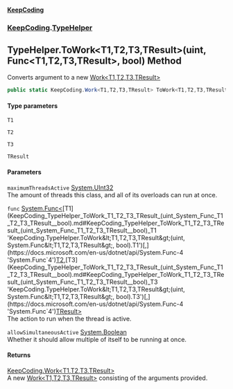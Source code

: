 #### [KeepCoding](index.md 'index')
### [KeepCoding](KeepCoding.md 'KeepCoding').[TypeHelper](KeepCoding_TypeHelper.md 'KeepCoding.TypeHelper')
## TypeHelper.ToWork&lt;T1,T2,T3,TResult&gt;(uint, Func&lt;T1,T2,T3,TResult&gt;, bool) Method
Converts argument to a new [Work&lt;T1,T2,T3,TResult&gt;](KeepCoding_Work_T1_T2_T3_TResult_.md 'KeepCoding.Work&lt;T1,T2,T3,TResult&gt;')
```csharp
public static KeepCoding.Work<T1,T2,T3,TResult> ToWork<T1,T2,T3,TResult>(this uint maximumThreadsActive, System.Func<T1,T2,T3,TResult> func, bool allowSimultaneousActive=false);
```
#### Type parameters
<a name='KeepCoding_TypeHelper_ToWork_T1_T2_T3_TResult_(uint_System_Func_T1_T2_T3_TResult__bool)_T1'></a>
`T1`  
  
<a name='KeepCoding_TypeHelper_ToWork_T1_T2_T3_TResult_(uint_System_Func_T1_T2_T3_TResult__bool)_T2'></a>
`T2`  
  
<a name='KeepCoding_TypeHelper_ToWork_T1_T2_T3_TResult_(uint_System_Func_T1_T2_T3_TResult__bool)_T3'></a>
`T3`  
  
<a name='KeepCoding_TypeHelper_ToWork_T1_T2_T3_TResult_(uint_System_Func_T1_T2_T3_TResult__bool)_TResult'></a>
`TResult`  
  
#### Parameters
<a name='KeepCoding_TypeHelper_ToWork_T1_T2_T3_TResult_(uint_System_Func_T1_T2_T3_TResult__bool)_maximumThreadsActive'></a>
`maximumThreadsActive` [System.UInt32](https://docs.microsoft.com/en-us/dotnet/api/System.UInt32 'System.UInt32')  
The amount of threads this class, and all of its overloads can run at once.
  
<a name='KeepCoding_TypeHelper_ToWork_T1_T2_T3_TResult_(uint_System_Func_T1_T2_T3_TResult__bool)_func'></a>
`func` [System.Func&lt;](https://docs.microsoft.com/en-us/dotnet/api/System.Func-4 'System.Func`4')[T1](KeepCoding_TypeHelper_ToWork_T1_T2_T3_TResult_(uint_System_Func_T1_T2_T3_TResult__bool).md#KeepCoding_TypeHelper_ToWork_T1_T2_T3_TResult_(uint_System_Func_T1_T2_T3_TResult__bool)_T1 'KeepCoding.TypeHelper.ToWork&lt;T1,T2,T3,TResult&gt;(uint, System.Func&lt;T1,T2,T3,TResult&gt;, bool).T1')[,](https://docs.microsoft.com/en-us/dotnet/api/System.Func-4 'System.Func`4')[T2](KeepCoding_TypeHelper_ToWork_T1_T2_T3_TResult_(uint_System_Func_T1_T2_T3_TResult__bool).md#KeepCoding_TypeHelper_ToWork_T1_T2_T3_TResult_(uint_System_Func_T1_T2_T3_TResult__bool)_T2 'KeepCoding.TypeHelper.ToWork&lt;T1,T2,T3,TResult&gt;(uint, System.Func&lt;T1,T2,T3,TResult&gt;, bool).T2')[,](https://docs.microsoft.com/en-us/dotnet/api/System.Func-4 'System.Func`4')[T3](KeepCoding_TypeHelper_ToWork_T1_T2_T3_TResult_(uint_System_Func_T1_T2_T3_TResult__bool).md#KeepCoding_TypeHelper_ToWork_T1_T2_T3_TResult_(uint_System_Func_T1_T2_T3_TResult__bool)_T3 'KeepCoding.TypeHelper.ToWork&lt;T1,T2,T3,TResult&gt;(uint, System.Func&lt;T1,T2,T3,TResult&gt;, bool).T3')[,](https://docs.microsoft.com/en-us/dotnet/api/System.Func-4 'System.Func`4')[TResult](KeepCoding_TypeHelper_ToWork_T1_T2_T3_TResult_(uint_System_Func_T1_T2_T3_TResult__bool).md#KeepCoding_TypeHelper_ToWork_T1_T2_T3_TResult_(uint_System_Func_T1_T2_T3_TResult__bool)_TResult 'KeepCoding.TypeHelper.ToWork&lt;T1,T2,T3,TResult&gt;(uint, System.Func&lt;T1,T2,T3,TResult&gt;, bool).TResult')[&gt;](https://docs.microsoft.com/en-us/dotnet/api/System.Func-4 'System.Func`4')  
The action to run when the thread is active.
  
<a name='KeepCoding_TypeHelper_ToWork_T1_T2_T3_TResult_(uint_System_Func_T1_T2_T3_TResult__bool)_allowSimultaneousActive'></a>
`allowSimultaneousActive` [System.Boolean](https://docs.microsoft.com/en-us/dotnet/api/System.Boolean 'System.Boolean')  
Whether it should allow multiple of itself to be running at once.
  
#### Returns
[KeepCoding.Work&lt;](KeepCoding_Work_T1_T2_T3_TResult_.md 'KeepCoding.Work&lt;T1,T2,T3,TResult&gt;')[T1](KeepCoding_TypeHelper_ToWork_T1_T2_T3_TResult_(uint_System_Func_T1_T2_T3_TResult__bool).md#KeepCoding_TypeHelper_ToWork_T1_T2_T3_TResult_(uint_System_Func_T1_T2_T3_TResult__bool)_T1 'KeepCoding.TypeHelper.ToWork&lt;T1,T2,T3,TResult&gt;(uint, System.Func&lt;T1,T2,T3,TResult&gt;, bool).T1')[,](KeepCoding_Work_T1_T2_T3_TResult_.md 'KeepCoding.Work&lt;T1,T2,T3,TResult&gt;')[T2](KeepCoding_TypeHelper_ToWork_T1_T2_T3_TResult_(uint_System_Func_T1_T2_T3_TResult__bool).md#KeepCoding_TypeHelper_ToWork_T1_T2_T3_TResult_(uint_System_Func_T1_T2_T3_TResult__bool)_T2 'KeepCoding.TypeHelper.ToWork&lt;T1,T2,T3,TResult&gt;(uint, System.Func&lt;T1,T2,T3,TResult&gt;, bool).T2')[,](KeepCoding_Work_T1_T2_T3_TResult_.md 'KeepCoding.Work&lt;T1,T2,T3,TResult&gt;')[T3](KeepCoding_TypeHelper_ToWork_T1_T2_T3_TResult_(uint_System_Func_T1_T2_T3_TResult__bool).md#KeepCoding_TypeHelper_ToWork_T1_T2_T3_TResult_(uint_System_Func_T1_T2_T3_TResult__bool)_T3 'KeepCoding.TypeHelper.ToWork&lt;T1,T2,T3,TResult&gt;(uint, System.Func&lt;T1,T2,T3,TResult&gt;, bool).T3')[,](KeepCoding_Work_T1_T2_T3_TResult_.md 'KeepCoding.Work&lt;T1,T2,T3,TResult&gt;')[TResult](KeepCoding_TypeHelper_ToWork_T1_T2_T3_TResult_(uint_System_Func_T1_T2_T3_TResult__bool).md#KeepCoding_TypeHelper_ToWork_T1_T2_T3_TResult_(uint_System_Func_T1_T2_T3_TResult__bool)_TResult 'KeepCoding.TypeHelper.ToWork&lt;T1,T2,T3,TResult&gt;(uint, System.Func&lt;T1,T2,T3,TResult&gt;, bool).TResult')[&gt;](KeepCoding_Work_T1_T2_T3_TResult_.md 'KeepCoding.Work&lt;T1,T2,T3,TResult&gt;')  
A new [Work&lt;T1,T2,T3,TResult&gt;](KeepCoding_Work_T1_T2_T3_TResult_.md 'KeepCoding.Work&lt;T1,T2,T3,TResult&gt;') consisting of the arguments provided.
